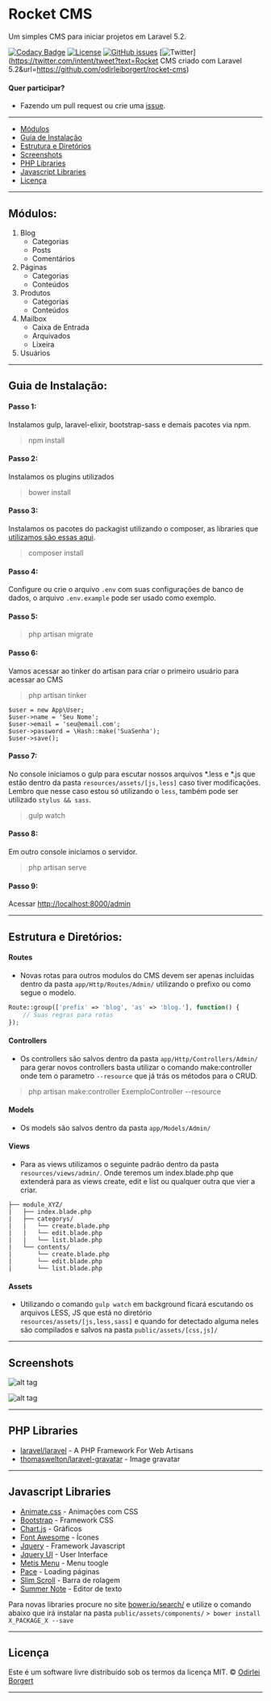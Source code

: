 
# Rocket CMS
Um simples CMS para iniciar projetos em Laravel 5.2.

[![Codacy Badge](https://api.codacy.com/project/badge/Grade/ad3c062e22ba4c25b8017041b619e217)](https://www.codacy.com/app/odirleiborgert/rocket-planet?utm_source=github.com&amp;utm_medium=referral&amp;utm_content=odirleiborgert/rocket-planet&amp;utm_campaign=Badge_Grade) [![License](https://img.shields.io/badge/License-MIT-orange.svg)](https://opensource.org/licenses/MIT) [![GitHub issues](https://img.shields.io/github/issues/odirleiborgert/rocket-cms.svg)](https://github.com/odirleiborgert/rocket-cms/issues) [![Twitter](https://img.shields.io/twitter/url/https/github.com/odirleiborgert/rocket-cms.svg?style=social)](https://twitter.com/intent/tweet?text=Rocket CMS criado com Laravel 5.2&url=https://github.com/odirleiborgert/rocket-cms)


#### Quer participar?
- Fazendo um pull request ou crie uma [issue](https://github.com/odirleiborgert/rocket-cms/issues).


-----

* [Módulos](#modulos)
* [Guia de Instalação](#instalacao)
* [Estrutura e Diretórios](#item3)
* [Screenshots](#screenshots)
* [PHP Libraries](#php-libraries)
* [Javascript Libraries](#javascript-libraries)
* [Licença](#licenca)



-----
<a name="modulos"></a>
## Módulos:

1. Blog
	* Categorias
	* Posts
	* Comentários
2. Páginas
	* Categorias
	* Conteúdos
3. Produtos
	* Categorias
	* Conteúdos
4. Mailbox
	* Caixa de Entrada
	* Arquivados
	* Lixeira
5. Usuários


-----
<a name="instalacao"></a>
## Guia de Instalação:

#### Passo 1: 
Instalamos gulp, laravel-elixir, bootstrap-sass e demais pacotes via npm.
> npm install

#### Passo 2:
Instalamos os plugins utilizados
> bower install

#### Passo 3:
Instalamos os pacotes do packagist utilizando o composer, as libraries que [utilizamos são essas aqui](#php-libraries).
> composer install

#### Passo 4:
Configure ou crie o arquivo `.env` com suas configurações de banco de dados, o arquivo `.env.example` pode ser usado como exemplo.

#### Passo 5:
> php artisan migrate

#### Passo 6:
Vamos acessar ao tinker do artisan para criar o primeiro usuário para acessar ao CMS

> php artisan tinker 

```shell
$user = new App\User;
$user->name = 'Seu Nome';
$user->email = 'seu@email.com';
$user->password = \Hash::make('SuaSenha');
$user->save(); 
```

#### Passo 7:
No console iniciamos o gulp para escutar nossos arquivos *.less e *.js que estão dentro da pasta `resources/assets/[js,less]` caso tiver modificações. Lembro que nesse caso estou só utilizando o `less`, também pode ser utilizado `stylus && sass`.
> gulp watch

#### Passo 8:
Em outro console iniciamos o servidor.
> php artisan serve

#### Passo 9:
Acessar <a href="http://localhost:8000/admin">http://localhost:8000/admin</a>



-----
<a name="estrutura"></a>
## Estrutura e Diretórios:

#### Routes
* Novas rotas para outros modulos do CMS devem ser apenas incluidas dentro da pasta `app/Http/Routes/Admin/` utilizando o prefixo ou como segue o modelo.

```php
Route::group(['prefix' => 'blog', 'as' => 'blog.'], function() {
	// Suas regras para rotas
});
```
#### Controllers
* Os controllers são salvos dentro da pasta `app/Http/Controllers/Admin/` para gerar novos controllers basta utilizar o comando make:controller onde tem o parametro `--resource` que já trás os métodos para o CRUD. 
> php artisan make:controller ExemploController --resource

#### Models
* Os models são salvos dentro da pasta `app/Models/Admin/`

#### Views
* Para as views utilizamos o seguinte padrão dentro da pasta `resources/views/admin/`. Onde teremos um index.blade.php que extenderá para as views create, edit e list ou qualquer outra que vier a criar.

```
├── module_XYZ/
|	├── index.blade.php
|	├── categorys/
|   |	└── create.blade.php
|   |	└── edit.blade.php
|   |	└── list.blade.php
| 	└── contents/
|   	└── create.blade.php
|   	└── edit.blade.php
|   	└── list.blade.php
```

#### Assets
* Utilizando o comando `gulp watch` em background ficará escutando os arquivos LESS, JS que está  no diretório `resources/assets/[js,less,sass]` e quando for detectado alguma neles são compilados e salvos na pasta `public/assets/[css,js]/`


-----
<a name="screenshots"></a>
## Screenshots

![alt tag](http://i.imgur.com/Ox6vGP1.png)

![alt tag](http://i.imgur.com/dQQKLzM.png)

-----
<a name="php-libraries"></a>
## PHP Libraries

* [laravel/laravel](https://github.com/laravel/laravel) - A PHP Framework For Web Artisans
* [thomaswelton/laravel-gravatar](https://github.com/thomaswelton/laravel-gravatar) - Image gravatar

-----
<a name="javascript-libraries"></a>
## Javascript Libraries

* [Animate.css](http://daneden.github.io/animate.css/) - Animações com CSS
* [Bootstrap](http://getbootstrap.com) - Framework CSS
* [Chart.js](http://chartjs.org) - Gráficos
* [Font Awesome](http://http://fontawesome.io/) - Ícones
* [Jquery](http://jquery.com) - Framework Javascript
* [Jquery UI](http://jqueryui.com) - User Interface
* [Metis Menu](https://github.com/onokumus/metisMenu) - Menu toogle
* [Pace](https://github.com/HubSpot/pace) - Loading páginas
* [Slim Scroll](https://github.com/rochal/jQuery-slimScroll) - Barra de rolagem 
* [Summer Note](https://github.com/summernote/summernote) - Editor de texto

Para novas libraries procure no site <a href="http://bower.io/search/">bower.io/search/</a> e utilize o comando abaixo que irá instalar na pasta `public/assets/components/`
`> bower install X_PACKAGE_X --save`


-----
<a name="licenca"></a>
## Licença

Este é um software livre distribuído sob os termos da licença MIT. © [Odirlei Borgert](http://www.odirleiborgert.com.br)

-----
